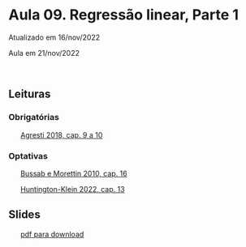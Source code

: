 
# Aula 09. Regressão linear, Parte 1

Atualizado em 16/nov/2022

Aula em 21/nov/2022

<br>

## Leituras

### Obrigatórias 

&nbsp;&nbsp;&nbsp;&nbsp;&nbsp; [Agresti 2018, cap. 9 a 10](leituras/agresti-2018-cap9e10.pdf)


### Optativas

&nbsp;&nbsp;&nbsp;&nbsp;&nbsp; [Bussab e Morettin 2010, cap. 16](leituras/bussab-morettin-2010-cap16.pdf)

&nbsp;&nbsp;&nbsp;&nbsp;&nbsp; [Huntington-Klein 2022, cap. 13](leituras/huntington-klein-2022-cap13.pdf)
<br>

## Slides
 
&nbsp;&nbsp;&nbsp;&nbsp;&nbsp; [pdf para download](slides/MQ_2022_Aula_09.pdf)

<br>







